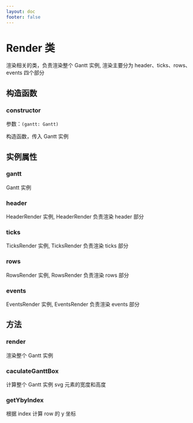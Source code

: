 ```yaml
---
layout: doc
footer: false
---
```


# Render 类

渲染相关的类，负责渲染整个 Gantt 实例, 渲染主要分为 header、ticks、rows、events 四个部分

## 构造函数

### constructor

参数：`(gantt: Gantt)`

构造函数，传入 Gantt 实例

## 实例属性

### gantt

Gantt 实例

### header

HeaderRender 实例, HeaderRender 负责渲染 header 部分

### ticks

TicksRender 实例, TicksRender 负责渲染 ticks 部分

### rows

RowsRender 实例, RowsRender 负责渲染 rows 部分

### events

EventsRender 实例, EventsRender 负责渲染 events 部分

## 方法

### render

渲染整个 Gantt 实例

### caculateGanttBox

计算整个 Gantt 实例 svg 元素的宽度和高度

### getYbyIndex

根据 index 计算 row 的 y 坐标
